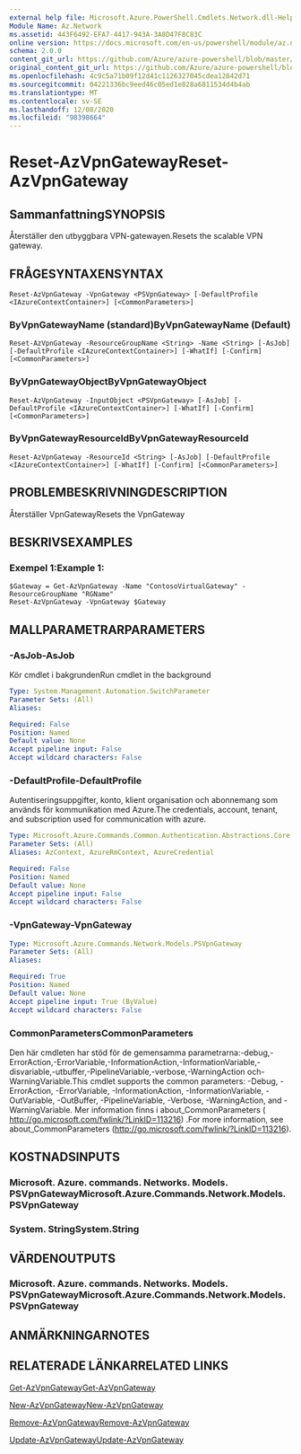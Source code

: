 ```yaml
---
external help file: Microsoft.Azure.PowerShell.Cmdlets.Network.dll-Help.xml
Module Name: Az.Network
ms.assetid: 443F6492-EFA7-4417-943A-3A8D47F8C83C
online version: https://docs.microsoft.com/en-us/powershell/module/az.network/reset-azvpngateway
schema: 2.0.0
content_git_url: https://github.com/Azure/azure-powershell/blob/master/src/Network/Network/help/Reset-AzVpnGateway.md
original_content_git_url: https://github.com/Azure/azure-powershell/blob/master/src/Network/Network/help/Reset-AzVpnGateway.md
ms.openlocfilehash: 4c9c5a71b09f12d41c1126327045cdea12842d71
ms.sourcegitcommit: 04221336bc9eed46c05ed1e828a6811534d4b4ab
ms.translationtype: MT
ms.contentlocale: sv-SE
ms.lasthandoff: 12/08/2020
ms.locfileid: "98398664"
---
```

# <span data-ttu-id="aca99-101">Reset-AzVpnGateway</span><span class="sxs-lookup"><span data-stu-id="aca99-101">Reset-AzVpnGateway</span></span>

## <span data-ttu-id="aca99-102">Sammanfattning</span><span class="sxs-lookup"><span data-stu-id="aca99-102">SYNOPSIS</span></span>
<span data-ttu-id="aca99-103">Återställer den utbyggbara VPN-gatewayen.</span><span class="sxs-lookup"><span data-stu-id="aca99-103">Resets the scalable VPN gateway.</span></span>

## <span data-ttu-id="aca99-104">FRÅGESYNTAXEN</span><span class="sxs-lookup"><span data-stu-id="aca99-104">SYNTAX</span></span>

```
Reset-AzVpnGateway -VpnGateway <PSVpnGateway> [-DefaultProfile <IAzureContextContainer>] [<CommonParameters>]
```

### <span data-ttu-id="aca99-105">ByVpnGatewayName (standard)</span><span class="sxs-lookup"><span data-stu-id="aca99-105">ByVpnGatewayName (Default)</span></span>
```
Reset-AzVpnGateway -ResourceGroupName <String> -Name <String> [-AsJob] [-DefaultProfile <IAzureContextContainer>] [-WhatIf] [-Confirm] [<CommonParameters>]
```

### <span data-ttu-id="aca99-106">ByVpnGatewayObject</span><span class="sxs-lookup"><span data-stu-id="aca99-106">ByVpnGatewayObject</span></span>
```
Reset-AzVpnGateway -InputObject <PSVpnGateway> [-AsJob] [-DefaultProfile <IAzureContextContainer>] [-WhatIf] [-Confirm] [<CommonParameters>]
```

### <span data-ttu-id="aca99-107">ByVpnGatewayResourceId</span><span class="sxs-lookup"><span data-stu-id="aca99-107">ByVpnGatewayResourceId</span></span>
```
Reset-AzVpnGateway -ResourceId <String> [-AsJob] [-DefaultProfile <IAzureContextContainer>] [-WhatIf] [-Confirm] [<CommonParameters>]
```

## <span data-ttu-id="aca99-108">PROBLEMBESKRIVNING</span><span class="sxs-lookup"><span data-stu-id="aca99-108">DESCRIPTION</span></span>
<span data-ttu-id="aca99-109">Återställer VpnGateway</span><span class="sxs-lookup"><span data-stu-id="aca99-109">Resets the VpnGateway</span></span>

## <span data-ttu-id="aca99-110">BESKRIVS</span><span class="sxs-lookup"><span data-stu-id="aca99-110">EXAMPLES</span></span>

### <span data-ttu-id="aca99-111">Exempel 1:</span><span class="sxs-lookup"><span data-stu-id="aca99-111">Example 1:</span></span>
```
$Gateway = Get-AzVpnGateway -Name "ContosoVirtualGateway" -ResourceGroupName "RGName"
Reset-AzVpnGateway -VpnGateway $Gateway
```

## <span data-ttu-id="aca99-112">MALLPARAMETRAR</span><span class="sxs-lookup"><span data-stu-id="aca99-112">PARAMETERS</span></span>

### <span data-ttu-id="aca99-113">-AsJob</span><span class="sxs-lookup"><span data-stu-id="aca99-113">-AsJob</span></span>
<span data-ttu-id="aca99-114">Kör cmdlet i bakgrunden</span><span class="sxs-lookup"><span data-stu-id="aca99-114">Run cmdlet in the background</span></span>

```yaml
Type: System.Management.Automation.SwitchParameter
Parameter Sets: (All)
Aliases:

Required: False
Position: Named
Default value: None
Accept pipeline input: False
Accept wildcard characters: False
```

### <span data-ttu-id="aca99-115">-DefaultProfile</span><span class="sxs-lookup"><span data-stu-id="aca99-115">-DefaultProfile</span></span>
<span data-ttu-id="aca99-116">Autentiseringsuppgifter, konto, klient organisation och abonnemang som används för kommunikation med Azure.</span><span class="sxs-lookup"><span data-stu-id="aca99-116">The credentials, account, tenant, and subscription used for communication with azure.</span></span>

```yaml
Type: Microsoft.Azure.Commands.Common.Authentication.Abstractions.Core.IAzureContextContainer
Parameter Sets: (All)
Aliases: AzContext, AzureRmContext, AzureCredential

Required: False
Position: Named
Default value: None
Accept pipeline input: False
Accept wildcard characters: False
```

### <span data-ttu-id="aca99-117">-VpnGateway</span><span class="sxs-lookup"><span data-stu-id="aca99-117">-VpnGateway</span></span>
```yaml
Type: Microsoft.Azure.Commands.Network.Models.PSVpnGateway
Parameter Sets: (All)
Aliases:

Required: True
Position: Named
Default value: None
Accept pipeline input: True (ByValue)
Accept wildcard characters: False
```

### <span data-ttu-id="aca99-118">CommonParameters</span><span class="sxs-lookup"><span data-stu-id="aca99-118">CommonParameters</span></span>
<span data-ttu-id="aca99-119">Den här cmdleten har stöd för de gemensamma parametrarna:-debug,-ErrorAction,-ErrorVariable,-InformationAction,-InformationVariable,-disvariable,-utbuffer,-PipelineVariable,-verbose,-WarningAction och-WarningVariable.</span><span class="sxs-lookup"><span data-stu-id="aca99-119">This cmdlet supports the common parameters: -Debug, -ErrorAction, -ErrorVariable, -InformationAction, -InformationVariable, -OutVariable, -OutBuffer, -PipelineVariable, -Verbose, -WarningAction, and -WarningVariable.</span></span> <span data-ttu-id="aca99-120">Mer information finns i about_CommonParameters ( http://go.microsoft.com/fwlink/?LinkID=113216) .</span><span class="sxs-lookup"><span data-stu-id="aca99-120">For more information, see about_CommonParameters (http://go.microsoft.com/fwlink/?LinkID=113216).</span></span>

## <span data-ttu-id="aca99-121">KOSTNADS</span><span class="sxs-lookup"><span data-stu-id="aca99-121">INPUTS</span></span>

### <span data-ttu-id="aca99-122">Microsoft. Azure. commands. Networks. Models. PSVpnGateway</span><span class="sxs-lookup"><span data-stu-id="aca99-122">Microsoft.Azure.Commands.Network.Models.PSVpnGateway</span></span>

### <span data-ttu-id="aca99-123">System. String</span><span class="sxs-lookup"><span data-stu-id="aca99-123">System.String</span></span>

## <span data-ttu-id="aca99-124">VÄRDEN</span><span class="sxs-lookup"><span data-stu-id="aca99-124">OUTPUTS</span></span>

### <span data-ttu-id="aca99-125">Microsoft. Azure. commands. Networks. Models. PSVpnGateway</span><span class="sxs-lookup"><span data-stu-id="aca99-125">Microsoft.Azure.Commands.Network.Models.PSVpnGateway</span></span>

## <span data-ttu-id="aca99-126">ANMÄRKNINGAR</span><span class="sxs-lookup"><span data-stu-id="aca99-126">NOTES</span></span>

## <span data-ttu-id="aca99-127">RELATERADE LÄNKAR</span><span class="sxs-lookup"><span data-stu-id="aca99-127">RELATED LINKS</span></span>

[<span data-ttu-id="aca99-128">Get-AzVpnGateway</span><span class="sxs-lookup"><span data-stu-id="aca99-128">Get-AzVpnGateway</span></span>](./Get-AzVpnGateway.md)

[<span data-ttu-id="aca99-129">New-AzVpnGateway</span><span class="sxs-lookup"><span data-stu-id="aca99-129">New-AzVpnGateway</span></span>](./New-AzVpnGateway.md)

[<span data-ttu-id="aca99-130">Remove-AzVpnGateway</span><span class="sxs-lookup"><span data-stu-id="aca99-130">Remove-AzVpnGateway</span></span>](./Remove-AzVpnGateway.md)

[<span data-ttu-id="aca99-131">Update-AzVpnGateway</span><span class="sxs-lookup"><span data-stu-id="aca99-131">Update-AzVpnGateway</span></span>](./Update-AzVpnGateway.md)
